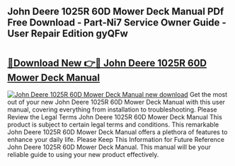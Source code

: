 ## John Deere 1025R 60D Mower Deck Manual PDf Free Download - Part-Ni7 Service Owner Guide - User Repair Edition gyQFw

# <h2><a href="http://bc89905.oget.top/?id=John+Deere+1025R+60D+Mower+Deck+Manual">🔗Download New 👉🔴 John Deere 1025R 60D Mower Deck Manual</a></h2>

[![John Deere 1025R 60D Mower Deck Manual new download](https://i.imgur.com/5g1atiW.png)](http://bc89905.oget.top/?id=John+Deere+1025R+60D+Mower+Deck+Manual)
Get the most out of your new John Deere 1025R 60D Mower Deck Manual with this user manual, covering everything from installation to troubleshooting. Please Review the Legal Terms John Deere 1025R 60D Mower Deck Manual This product is subject to certain legal terms and conditions. This remarkable John Deere 1025R 60D Mower Deck Manual offers a plethora of features to enhance your daily life. Please Keep This Information for Future Reference John Deere 1025R 60D Mower Deck Manual. This manual will be your reliable guide to using your new product effectively.

